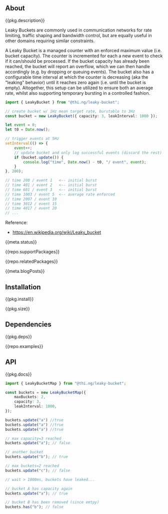<!-- include ../../assets/tpl/header.md -->

<!-- toc -->

## About

{{pkg.description}}

Leaky Buckets are commonly used in communication networks for rate limiting,
traffic shaping and bandwidth control, but are equally useful in other domains
requiring similar constraints.

A Leaky Bucket is a managed counter with an enforced maximum value (i.e. bucket
capacity). The counter is incremented for each a new event to check if it
can/should be processed. If the bucket capacity has already been reached, the
bucket will report an overflow, which we can then handle accordingly (e.g. by
dropping or queuing events). The bucket also has a configurable time interval at
which the counter is decreasing (aka the "leaking" behavior) until it reaches
zero again (i.e. until the bucket is empty). Altogether, this setup can be
utilized to ensure both an average rate, whilst also supporting temporary
bursting in a controlled fashion.

```ts tangle:export/readme-1.ts
import { LeakyBucket } from "@thi.ng/leaky-bucket";

// create bucket w/ 1Hz mean target rate, burstable to 3Hz
const bucket = new LeakyBucket({ capacity: 3, leakInterval: 1000 });

let event = 0;
let t0 = Date.now();

// trigger events at 5Hz
setInterval(() => {
	event++;
	// update bucket and only log successful events (discard the rest)
	if (bucket.update()) {
		console.log("time", Date.now() - t0, "/ event", event);
	}
}, 200);

// time 200 / event 1   <-- initial burst
// time 401 / event 2   <-- initial burst
// time 601 / event 3   <-- initial burst
// time 1003 / event 5  <-- average rate enforced
// time 2007 / event 10
// time 3012 / event 15
// time 4017 / event 20
// ...
```

Reference:

- https://en.wikipedia.org/wiki/Leaky_bucket

{{meta.status}}

{{repo.supportPackages}}

{{repo.relatedPackages}}

{{meta.blogPosts}}

## Installation

{{pkg.install}}

{{pkg.size}}

## Dependencies

{{pkg.deps}}

{{repo.examples}}

## API

{{pkg.docs}}

```ts tangle:export/readme-2.ts
import { LeakyBucketMap } from "@thi.ng/leaky-bucket";

const buckets = new LeakyBucketMap({
	maxBuckets: 2,
	capacity: 3,
	leakInterval: 1000,
});

buckets.update("a") //true
buckets.update("a") //true
buckets.update("a") //true

// max capacity=3 reached
buckets.update("a"); // false

// another bucket
buckets.update("b"); // true

// max buckets=2 reached
buckets.update("c"); // false

// wait > 1000ms, buckets have leaked...

// bucket A has capacity again
buckets.update("a"); // true

// bucket B has been removed (since emtpy)
buckets.has("b"); // false
```

<!-- include ../../assets/tpl/footer.md -->
